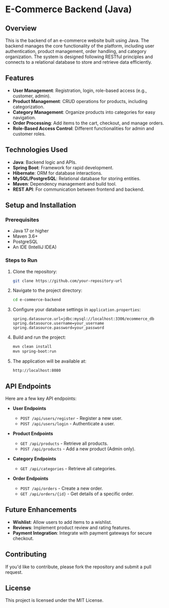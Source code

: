 # E-Commerce Backend (Java)

## Overview

This is the backend of an e-commerce website built using Java. The backend manages the core functionality of the platform, including user authentication, product management, order handling, and category organization. The system is designed following RESTful principles and connects to a relational database to store and retrieve data efficiently.

## Features

- **User Management**: Registration, login, role-based access (e.g., customer, admin).
- **Product Management**: CRUD operations for products, including categorization.
- **Category Management**: Organize products into categories for easy navigation.
- **Order Processing**: Add items to the cart, checkout, and manage orders.
- **Role-Based Access Control**: Different functionalities for admin and customer roles.

## Technologies Used

- **Java**: Backend logic and APIs.
- **Spring Boot**: Framework for rapid development.
- **Hibernate**: ORM for database interactions.
- **MySQL/PostgreSQL**: Relational database for storing entities.
- **Maven**: Dependency management and build tool.
- **REST API**: For communication between frontend and backend.

## Setup and Installation

### Prerequisites

- Java 17 or higher
- Maven 3.6+
- PostgreSQL
- An IDE (IntelliJ IDEA)

### Steps to Run

1. Clone the repository:
   ```bash
   git clone https://github.com/your-repository-url
   ```
2. Navigate to the project directory:
   ```bash
   cd e-commerce-backend
   ```
3. Configure your database settings in `application.properties`:
   ```properties
   spring.datasource.url=jdbc:mysql://localhost:3306/ecommerce_db
   spring.datasource.username=your_username
   spring.datasource.password=your_password
   ```
4. Build and run the project:
   ```bash
   mvn clean install
   mvn spring-boot:run
   ```
5. The application will be available at:
   ```
   http://localhost:8080
   ```

## API Endpoints

Here are a few key API endpoints:

- **User Endpoints**

  - `POST /api/users/register` - Register a new user.
  - `POST /api/users/login` - Authenticate a user.

- **Product Endpoints**

  - `GET /api/products` - Retrieve all products.
  - `POST /api/products` - Add a new product (Admin only).

- **Category Endpoints**

  - `GET /api/categories` - Retrieve all categories.

- **Order Endpoints**
  - `POST /api/orders` - Create a new order.
  - `GET /api/orders/{id}` - Get details of a specific order.

## Future Enhancements

- **Wishlist**: Allow users to add items to a wishlist.
- **Reviews**: Implement product review and rating features.
- **Payment Integration**: Integrate with payment gateways for secure checkout.

## Contributing

If you'd like to contribute, please fork the repository and submit a pull request.

## License

This project is licensed under the MIT License.
